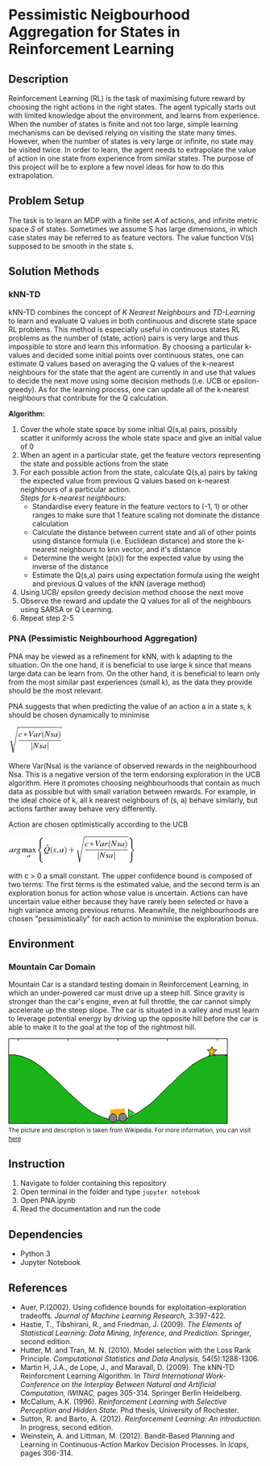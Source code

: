 # Pessimistic Neigbourhood Aggregation for States in Reinforcement Learning

## Description
Reinforcement Learning (RL) is the task of maximising future reward by choosing the right actions in the right states. The agent typically starts out with limited knowledge about the environment, and learns from experience. When the number of states is finite and not too large, simple learning mechanisms can be devised relying on visiting the state many times. However, when the number of states is very large or infinite, no state may be visited twice. In order to learn, the agent needs to extrapolate the value of action in one state from experience from similar states. The purpose of this project will be to explore a few novel ideas for how to do this extrapolation.

## Problem Setup
The task is to learn an MDP with a finite set *A* of actions, and infinite metric space *S* of states. Sometimes we assume S has large dimensions, in which case states may be referred to as feature vectors. The value function V(s) supposed to be smooth in the state s.

## Solution Methods
### kNN-TD
kNN-TD combines the concept of *K Nearest Neighbours* and *TD-Learning* to learn and evaluate Q values in both continuous and discrete state space RL problems. This method is especially useful in continuous states RL problems as the number of (state, action) pairs is very large and thus impossible to store and learn this information. By choosing a particular k-values and decided some initial points over continuous states, one can estimate Q values based on averaging the Q values of the k-nearest neighbours for the state that the agent are currently in and use that values to decide the next move using some decision methods (i.e. UCB or epsilon-greedy). As for the learning process, one can update all of the k-nearest neighbours that contribute for the Q calculation.

**Algorithm:**
1. Cover the whole state space by some initial Q(s,a) pairs, possibly scatter it uniformly across the whole state space and give an initial value of 0  
2. When an agent in a particular state, get the feature vectors representing the state and possible actions from the state
3. For each possible action from the state, calculate Q(s,a) pairs by taking the expected value from previous Q values based on k-nearest neighbours of a particular action.  
*Steps for k-nearest neighbours:*
    - Standardise every feature in the feature vectors to (-1, 1) or other ranges to make sure that 1 feature scaling not dominate the distance calculation
    - Calculate the distance between current state and all of other points using distance formula (i.e. Euclidean distance) and store the k-nearest neighbours to knn vector, and it's distance
    - Determine the weight (p(x)) for the expected value by using the inverse of the distance
    - Estimate the Q(s,a) pairs using expectation formula using the weight and previous Q values of the kNN (average method)
4. Using UCB/ epsilon greedy decision method choose the next move
5. Observe the reward and update the Q values for all of the neighbours using SARSA or Q Learning.
6. Repeat step 2-5

### PNA (Pessimistic Neighbourhood Aggregation)
PNA may be viewed as a refinement for kNN, with k adapting to the situation. On the one hand, it is beneficial to use large k since that means large data can be learn from. On the other hand, it is beneficial to learn only from the most similar past experiences (small k), as the data they provide should be the most relevant.

PNA suggests that when predicting the value of an action a in a state s, k should be chosen dynamically to minimise

![equation](https://github.com/maleakhiw/Pessimistic-Neighbourhood-Aggregation-for-States-in-Reinforcement-Learning/blob/master/pictures/variance.jpg)

Where Var(Nsa) is the variance of observed rewards in the neighbourhood Nsa. This is a negative version of the term endorsing exploration in the UCB algorithm. Here it promotes choosing neighbourhoods that contain as much data as possible but with small variation between rewards. For example, in the ideal choice of k, all k nearest neighbours of (s, a) behave similarly, but actions farther away behave very differently.

Action are chosen optimistically according to the UCB

![equation](https://github.com/maleakhiw/Pessimistic-Neighbourhood-Aggregation-for-States-in-Reinforcement-Learning/blob/master/pictures/action_selection.jpg)  

with c > 0 a small constant. The upper confidence bound is composed of two terms: The first terms is the estimated value, and the second term is an exploration bonus for action whose value is uncertain. Actions can have uncertain value either because they have rarely been selected or have a high variance among previous returns. Meanwhile, the neighbourhoods are chosen "pessimistically" for each action to minimise the exploration bonus.

## Environment
### Mountain Car Domain
Mountain Car is a standard testing domain in Reinforcement Learning, in which an under-powered car must drive up a steep hill. Since gravity is stronger than the car's engine, even at full throttle, the car cannot simply accelerate up the steep slope. The car is situated in a valley and must learn to leverage potential energy by driving up the opposite hill before the car is able to make it to the goal at the top of the rightmost hill.

![Mountain Car](https://github.com/maleakhiw/Pessimistic-Neighbourhood-Aggregation-for-States-in-Reinforcement-Learning/blob/master/pictures/mountain-car.png)    
<small>The picture and description is taken from Wikipedia. For more information, you can visit <a href="https://en.wikipedia.org/wiki/Mountain_car_problem">here</a></small>

## Instruction
1. Navigate to folder containing this repository
2. Open terminal in the folder and type ```jupyter notebook```
3. Open PNA.ipynb
4. Read the documentation and run the code

## Dependencies
- Python 3
- Jupyter Notebook

## References
- Auer, P.(2002). Using cofidence bounds for exploitation-exploration tradeoffs. *Journal of Machine Learning Research,* 3:397-422.
- Hastie, T., Tibshirani, R., and Friedman, J. (2009). *The Elements of Statistical Learning: Data Mining, Inference, and Prediction.* Springer, second edition.
- Hutter, M. and Tran, M. N. (2010). Model selection with the Loss Rank Principle. *Computational Statistics and Data Analysis,* 54(5):1288-1306.
- Martin H, J.A., de Lope, J., and Maravall, D. (2009). The kNN-TD Reinforcment Learning Algorithm. In *Third International Work-Conference on the Interplay Between Natural and Artificial Computation, IWINAC,* pages 305-314. Springer Berlin Heidelberg.
- McCallum, A.K. (1996). *Reinforcement Learning with Selective Perception and Hidden State.* Phd thesis, University of Rochester.
- Sutton, R. and Barto, A. (2012). *Reinforcement Learning: An introduction.* In progress, second edition.
- Weinstein, A. and Littman, M. (2012). Bandit-Based Planning and Learning in Continuous-Action Markov Decision Processes. In *Icaps*, pages 306-314.
